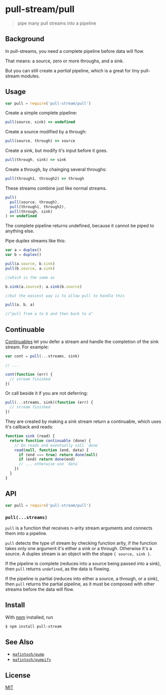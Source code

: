 # pull-stream/pull

> pipe many pull streams into a pipeline

## Background

In pull-streams, you need a complete pipeline before data will flow.

That means: a source, zero or more throughs, and a sink.

But you can still create a _partial_ pipeline, which is a great for tiny pull-stream modules.

## Usage

```js
var pull = require('pull-stream/pull')
```

Create a simple complete pipeline:

```js
pull(source, sink) => undefined
```

Create a source modified by a through:

```js
pull(source, through) => source
```

Create a sink, but modify it's input before it goes.

```js
pull(through, sink) => sink
```

Create a through, by chainging several throughs:

```js
pull(through1, through2) => through
```

These streams combine just like normal streams.

```js
pull(
  pull(source, through),
  pull(through1, through2),
  pull(through, sink)
) => undefined
```

The complete pipeline returns undefined, because it cannot be piped to anything else.

Pipe duplex streams like this:

```js
var a = duplex()
var b = duplex()

pull(a.source, b.sink)
pull(b.source, a.sink)

//which is the same as

b.sink(a.source); a.sink(b.source)

//but the easiest way is to allow pull to handle this

pull(a, b, a)

//"pull from a to b and then back to a"
```

## Continuable

[Continuables](https://github.com/Raynos/continuable) let you defer a stream and handle the completion of the sink stream.  For example:

```js
var cont = pull(...streams, sink)

// ...

cont(function (err) {
  // stream finished
})
```

Or call beside it if you are not deferring:

```js
pull(...streams, sink)(function (err) {
  // stream finished
})
```

They are created by making a sink stream return a continuable, which uses it's callback and reads:

```js
function sink (read) {
  return function continuable (done) {
    // Do reads and eventually call `done`
    read(null, function (end, data) {
      if (end === true) return done(null)
      if (end) return done(end)
      // ... otherwise use `data`
    })
  }
}
```

## API

```js
var pull = require('pull-stream/pull')
```

### `pull(...streams)`

`pull` is a function that receives n-arity stream arguments and connects them into a pipeline.

`pull` detects the type of stream by checking function arity, if the function takes only one argument it's either a sink or a through. Otherwise it's a source. A duplex stream is an object with the shape `{ source, sink }`.

If the pipeline is complete (reduces into a source being passed into a sink), then `pull` returns `undefined`, as the data is flowing.

If the pipeline is partial (reduces into either a source, a through, or a sink), then `pull` returns the partial pipeline, as it must be composed with other streams before the data will flow.

## Install

With [npm](https://npmjs.org/) installed, run

```sh
$ npm install pull-stream
```

## See Also

- [`mafintosh/pump`](https://github.com/mafintosh/pump)
- [`mafintosh/pumpify`](https://github.com/mafintosh/pumpify)

## License

[MIT](https://tldrlegal.com/license/mit-license)
